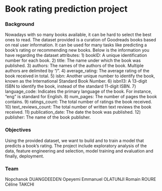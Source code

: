 # Book rating prediction project

### Background

Nowadays with so many books available, it can be hard to select the best ones to read. The dataset provided is a curation of Goodreads books based on real user information. It can be
used for many tasks like predicting a book’s rating or recommending new books.
Below is the information you have regarding the dataset attributes:
        1) bookID: A unique identification number for each book.
        2) title: The name under which the book was published.
        3) authors: The names of the authors of the book. Multiple authors are delimited by “/”.
        4) average_rating: The average rating of the book received in total.
        5) isbn: Another unique number to identify the book, known as the International
        Standard Book Number.
        6) isbn13: A 13-digit ISBN to identify the book, instead of the standard 11-digit ISBN.
        7) language_code: Indicates the primary language of the book. For instance, “eng” is
        standard for English.
        8) num_pages: The number of pages the book contains.
        9) ratings_count: The total number of ratings the book received.
        10) text_reviews_count: The total number of written text reviews the book received.
        11) publication_date: The date the book was published.
        12) publisher: The name of the book publisher.

### Objectives

Using the provided dataset, we want to build and to train a model that predicts a book’s rating. The
project include exploratory analysis of the data, feature engineering and selection, model training and evaluation and
finally, deployment.

### Team

Nopchanok DUANGDEEDEN
Opeyemi Emmanuel OLATUNJI
Romain ROURE
Céline TAKCHI